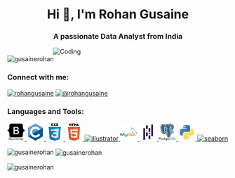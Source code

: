 <h1 align="center">Hi 👋, I'm Rohan Gusaine</h1>
<h3 align="center">A passionate Data Analyst from India</h3>
<img align="right" alt="Coding" width="400" src="file:///Users/rohangusaine/Desktop/untitled%20folder/new/Unbelievable.S01.COMPLETE.720p.NF.WEBRip.x264-GalaxyTV%5BTGx%5D/1-Predictive-Analytics-GIF-for-article.gif>

<p align="left"> <img src="https://komarev.com/ghpvc/?username=gusainerohan&label=Profile%20views&color=0e75b6&style=flat" alt="gusainerohan" /> </p>

<h3 align="left">Connect with me:</h3>
<p align="left">
<a href="https://kaggle.com/rohangusaine" target="blank"><img align="center" src="https://raw.githubusercontent.com/rahuldkjain/github-profile-readme-generator/master/src/images/icons/Social/kaggle.svg" alt="rohangusaine" height="30" width="40" /></a>
<a href="https://medium.com/@rohangusaine" target="blank"><img align="center" src="https://raw.githubusercontent.com/rahuldkjain/github-profile-readme-generator/master/src/images/icons/Social/medium.svg" alt="@rohangusaine" height="30" width="40" /></a>
</p>

<h3 align="left">Languages and Tools:</h3>
<p align="left"> <a href="https://getbootstrap.com" target="_blank" rel="noreferrer"> <img src="https://raw.githubusercontent.com/devicons/devicon/master/icons/bootstrap/bootstrap-plain-wordmark.svg" alt="bootstrap" width="40" height="40"/> </a> <a href="https://www.cprogramming.com/" target="_blank" rel="noreferrer"> <img src="https://raw.githubusercontent.com/devicons/devicon/master/icons/c/c-original.svg" alt="c" width="40" height="40"/> </a> <a href="https://www.w3schools.com/css/" target="_blank" rel="noreferrer"> <img src="https://raw.githubusercontent.com/devicons/devicon/master/icons/css3/css3-original-wordmark.svg" alt="css3" width="40" height="40"/> </a> <a href="https://www.w3.org/html/" target="_blank" rel="noreferrer"> <img src="https://raw.githubusercontent.com/devicons/devicon/master/icons/html5/html5-original-wordmark.svg" alt="html5" width="40" height="40"/> </a> <a href="https://www.adobe.com/in/products/illustrator.html" target="_blank" rel="noreferrer"> <img src="https://www.vectorlogo.zone/logos/adobe_illustrator/adobe_illustrator-icon.svg" alt="illustrator" width="40" height="40"/> </a> <a href="https://www.mysql.com/" target="_blank" rel="noreferrer"> <img src="https://raw.githubusercontent.com/devicons/devicon/master/icons/mysql/mysql-original-wordmark.svg" alt="mysql" width="40" height="40"/> </a> <a href="https://pandas.pydata.org/" target="_blank" rel="noreferrer"> <img src="https://raw.githubusercontent.com/devicons/devicon/2ae2a900d2f041da66e950e4d48052658d850630/icons/pandas/pandas-original.svg" alt="pandas" width="40" height="40"/> </a> <a href="https://www.postgresql.org" target="_blank" rel="noreferrer"> <img src="https://raw.githubusercontent.com/devicons/devicon/master/icons/postgresql/postgresql-original-wordmark.svg" alt="postgresql" width="40" height="40"/> </a> <a href="https://www.python.org" target="_blank" rel="noreferrer"> <img src="https://raw.githubusercontent.com/devicons/devicon/master/icons/python/python-original.svg" alt="python" width="40" height="40"/> </a> <a href="https://seaborn.pydata.org/" target="_blank" rel="noreferrer"> <img src="https://seaborn.pydata.org/_images/logo-mark-lightbg.svg" alt="seaborn" width="40" height="40"/> </a> </p>

<p><img align="left" src="https://github-readme-stats.vercel.app/api/top-langs?username=gusainerohan&show_icons=true&locale=en&layout=compact" alt="gusainerohan" /></p>

<p>&nbsp;<img align="center" src="https://github-readme-stats.vercel.app/api?username=gusainerohan&show_icons=true&locale=en" alt="gusainerohan" /></p>

<p><img align="center" src="https://github-readme-streak-stats.herokuapp.com/?user=gusainerohan&" alt="gusainerohan" /></p>
